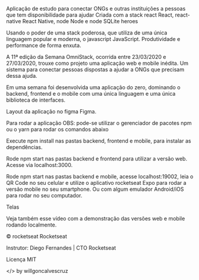 
Aplicação de estudo para conectar ONGs e outras instituições a pessoas que tem disponibilidade para ajudar
Criada com a stack react React, react-native React Native, node Node e node SQLite
heroes

Usando o poder de uma stack poderosa, que utiliza de uma única linguagem popular e moderna, o javascript JavaScript.
Produtividade e performance de forma enxuta.

A 11ª edição da Semana OmniStack, ocorrida entre 23/03/2020 e 27/03/2020, trouxe como projeto uma aplicação web e mobile inédita. Um sistema para conectar pessoas dispostas a ajudar a ONGs que precisam dessa ajuda.

Em uma semana foi desenvolvida uma aplicação do zero, dominando o backend, frontend e o mobile com uma única linguagem e uma única biblioteca de interfaces.

Layout da aplicação no figma Figma.

Para rodar a aplicação
OBS: pode-se utilizar o gerenciador de pacotes npm ou o yarn para rodar os comandos abaixo

Execute npm install nas pastas backend, frontend e mobile, para instalar as dependências.

Rode npm start nas pastas backend e frontend para utilizar a versão web. Acesse via localhost:3000.

Rode npm start nas pastas backend e mobile, acesse localhost:19002, leia o QR Code no seu celular e utilize o aplicativo rocketseat Expo para rodar a versão mobile no seu smartphone. Ou com algum emulador Android/iOS para rodar no seu computador.

Telas
         

Veja também esse vídeo com a demonstração das versões web e mobile rodando localmente.

© rocketseat Rocketseat

Instrutor: Diego Fernandes | CTO Rocketseat

Licença
MIT

</> by willgoncalvescruz
